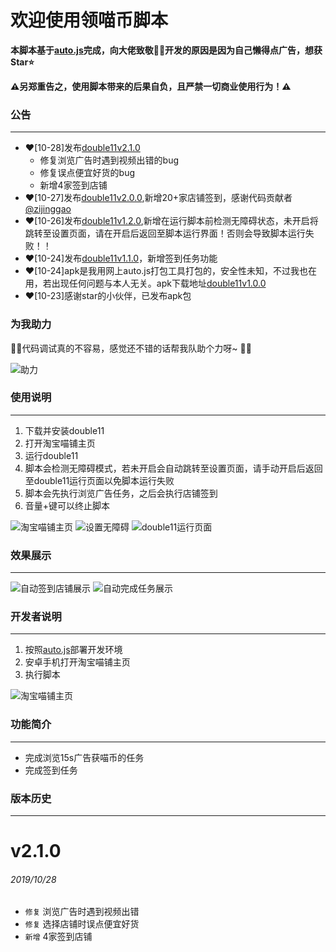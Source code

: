 # 欢迎使用领喵币脚本

**本脚本基于[auto.js](https://github.com/hyb1996/Auto.js)完成，向大佬致敬:raised_hands::raised_hands:开发的原因是因为自己懒得点广告，想获Star:star:**  

**:warning:另郑重告之，使用脚本带来的后果自负，且严禁一切商业使用行为！:warning:**  

### 公告
******
- :heart:[10-28]发布[double11v2.1.0](https://github.com/ErazerControl/2019double11/releases)
    - 修复浏览广告时遇到视频出错的bug
    - 修复误点便宜好货的bug
    - 新增4家签到店铺
- :heart:[10-27]发布[double11v2.0.0](https://github.com/ErazerControl/2019double11/releases),新增20+家店铺签到，感谢代码贡献者[@zijinggao](https://github.com/zijinggao)
- :heart:[10-26]发布[double11v1.2.0](https://github.com/ErazerControl/2019double11/releases),新增在运行脚本前检测无障碍状态，未开启将跳转至设置页面，请在开启后返回至脚本运行界面！否则会导致脚本运行失败！！
- :heart:[10-24]发布[double11v1.1.0](https://github.com/ErazerControl/2019double11/releases)，新增签到任务功能
- :heart:[10-24]apk是我用网上auto.js打包工具打包的，安全性未知，不过我也在用，若出现任何问题与本人无关。apk下载地址[double11v1.0.0](https://github.com/ErazerControl/2019double11/releases)
- :heart:[10-23]感谢star的小伙伴，已发布apk包 

### 为我助力
:pray::pray:代码调试真的不容易，感觉还不错的话帮我队助个力呀~ :pray::pray:

![助力](https://github.com/ErazerControl/2019double11/blob/master/images/helpme.png)

### 使用说明
******
1. 下载并安装double11
2. 打开淘宝喵铺主页 
3. 运行double11
4. 脚本会检测无障碍模式，若未开启会自动跳转至设置页面，请手动开启后返回至double11运行页面以免脚本运行失败
5. 脚本会先执行浏览广告任务，之后会执行店铺签到
6. 音量+键可以终止脚本  

![淘宝喵铺主页](https://github.com/ErazerControl/2019double11/blob/master/images/taobao.jpg)
![设置无障碍](https://github.com/ErazerControl/2019double11/blob/master/images/settings.jpg)
![double11运行页面](https://github.com/ErazerControl/2019double11/blob/master/images/run.jpg)

### 效果展示
******
![自动签到店铺展示](https://github.com/ErazerControl/2019double11/blob/master/images/checkin.gif)
![自动完成任务展示](https://github.com/ErazerControl/2019double11/blob/master/images/dotask.gif)  

### 开发者说明
******
1. 按照[auto.js](https://github.com/hyb1996/Auto.js)部署开发环境
2. 安卓手机打开淘宝喵铺主页
3. 执行脚本  

![淘宝喵铺主页](https://github.com/ErazerControl/2019double11/blob/master/images/taobao.jpg)

### 功能简介
******
* 完成浏览15s广告获喵币的任务
* 完成签到任务
### 版本历史
******
# v2.1.0
###### 2019/10/28
* `修复` 浏览广告时遇到视频出错
* `修复` 选择店铺时误点便宜好货
* `新增` 4家签到店铺
